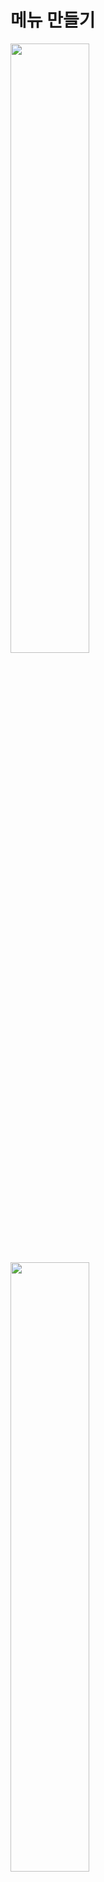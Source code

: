 메뉴 만들기
=======================
<img src="https://github.com/isp829/3dunitymulty/blob/master/images/lecture3/lecture3-3/3-3-1.PNG" width="50%">  
<img src="https://github.com/isp829/3dunitymulty/blob/master/images/lecture3/lecture3-3/3-3-2.PNG" width="50%">  
<img src="https://github.com/isp829/3dunitymulty/blob/master/images/lecture3/lecture3-3/3-3-3.PNG" width="50%">  
<img src="https://github.com/isp829/3dunitymulty/blob/master/images/lecture3/lecture3-3/3-3-4.PNG" width="50%">  

* Room Menu를 만들어주고 그안에 텍스트 메쉬프로를 넣어준다.  
* 크기와 위치들을 조정해준다.  

-------------------------------------------------------------   
<img src="https://github.com/isp829/3dunitymulty/blob/master/images/lecture3/lecture3-3/3-3-5.PNG" width="50%">  
<img src="https://github.com/isp829/3dunitymulty/blob/master/images/lecture3/lecture3-3/3-3-6.PNG" width="50%">  
<img src="https://github.com/isp829/3dunitymulty/blob/master/images/lecture3/lecture3-3/3-3-7.PNG" width="50%">  

* Create room에 있는 버튼을 복사 붙여넣기 해준다.  
* 크기와 위치 조정을 해주고 버튼에 글자를 수정해준다.  

-------------------------------------------------------------   
<img src="https://github.com/isp829/3dunitymulty/blob/master/images/lecture3/lecture3-3/3-3-8.PNG" width="50%">  

* game창에서 보면 이런 상태로 보인다.  

------------------------------------------------------------- 
<img src="https://github.com/isp829/3dunitymulty/blob/master/images/lecture3/lecture3-3/3-3-9.png" width="50%">  
<img src="https://github.com/isp829/3dunitymulty/blob/master/images/lecture3/lecture3-3/3-3-10.PNG" width="50%">  

* menu스크립트를 넣어주고 이름을 넣어준다.   
* canvas에 추가한 메뉴를 넣어준다.  

-------------------------------------------------------------   
<img src="https://github.com/isp829/3dunitymulty/blob/master/images/lecture3/lecture3-3/3-3-11.PNG" width="50%">  
<img src="https://github.com/isp829/3dunitymulty/blob/master/images/lecture3/lecture3-3/3-3-12.PNG" width="50%">  

* room menu를 복사 붙여넣기 해서 error메뉴를 만들어준다.  
* 텍스트들을 수정해준다.  

-------------------------------------------------------------   
<img src="https://github.com/isp829/3dunitymulty/blob/master/images/lecture3/lecture3-3/3-3-13.PNG" width="50%">  
<img src="https://github.com/isp829/3dunitymulty/blob/master/images/lecture3/lecture3-3/3-3-14.PNG" width="50%">  

* menu스크립트를 넣어주고 이름을 넣어준다.   
* canvas에 추가한 메뉴를 넣어준다. 

-------------------------------------------------------------   
<img src="https://github.com/isp829/3dunitymulty/blob/master/images/lecture3/lecture3-3/3-3-15.PNG" width="50%">  
<img src="https://github.com/isp829/3dunitymulty/blob/master/images/lecture3/lecture3-3/3-3-16.PNG" width="50%">  

* launcher 스크립트를 열어서 room메뉴와 error메뉴 스크립트를 작성해준다.

-------------------------------------------------------------   
```
using System.Collections;
using System.Collections.Generic;
using UnityEngine;
using Photon.Pun;//포톤 기능 사용
using TMPro;//텍스트 메쉬 프로 기능 사용

public class Launcher : MonoBehaviourPunCallbacks//다른 포톤 반응 받아들이기
{
    [SerializeField] TMP_InputField roomNameInputField;
    [SerializeField] TMP_Text errorText;
    void Start()
    {
        Debug.Log("Connecting to Master");
        PhotonNetwork.ConnectUsingSettings();//설정한 포톤 서버에 때라 마스터 서버에 연결
    }

    public override void OnConnectedToMaster()//마스터서버에 연결시 작동됨
    {
        Debug.Log("Connected to Master");
        PhotonNetwork.JoinLobby();//마스터 서버 연결시 로비로 연결
    }

    public override void OnJoinedLobby()//로비에 연결시 작동
    {
        MenuManager.Instance.OpenMenu("title");//로비에 들어오면 타이틀 메뉴 키기
        Debug.Log("Joined Lobby");
    }
    public void CreateRoom()//방만들기
    {
        if (string.IsNullOrEmpty(roomNameInputField.text))
        {
            return;//방 이름이 빈값이면 방 안만들어짐
        }
        PhotonNetwork.CreateRoom(roomNameInputField.text);//포톤 네트워크기능으로 roomNameInputField.text의 이름으로 방을 만든다.
        MenuManager.Instance.OpenMenu("loading");//로딩창 열기
    }

    public override void OnJoinedRoom()//방에 들어갔을때 작동
    {
        MenuManager.Instance.OpenMenu("room");//룸 메뉴 열기
    }

    public override void OnCreateRoomFailed(short returnCode, string message)//방 만들기 실패시 작동
    {
        errorText.text = "Room Creation Failed: " + message;
        MenuManager.Instance.OpenMenu("error");//에러 메뉴 열기
    }
}
```

* 수정한 코드의 전문이다. 

------------------
<img src="https://github.com/isp829/3dunitymulty/blob/master/images/lecture3/lecture3-3/3-3-17.png" width="50%">  

* canvas에 수정한 스크립트 요소들을 추가해 준다.  

-------------------------------------------------------------   
<img src="https://github.com/isp829/3dunitymulty/blob/master/images/lecture3/lecture3-3/3-3-18.PNG" width="50%"><img src="https://github.com/isp829/3dunitymulty/blob/master/images/lecture3/lecture3-3/3-3-19.PNG" width="50%">  
<img src="https://github.com/isp829/3dunitymulty/blob/master/images/lecture3/lecture3-3/3-3-20.PNG" width="50%"><img src="https://github.com/isp829/3dunitymulty/blob/master/images/lecture3/lecture3-3/3-3-21.PNG" width="50%">  

* 만들어준 버튼들을 눌렀을때 어떤 행동을 해야 할지 생각하면서 눌렀을때 행동들을 다 정해준다.  

---------------------------------------------  
[목차로](https://github.com/isp829/3dunitymulty/blob/master/README.md)  
[다음](https://github.com/isp829/3dunitymulty/blob/master/lecture/lecture3-4.md)  
-----------------------------
